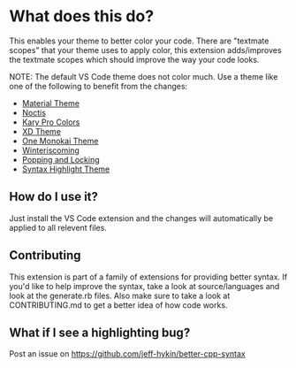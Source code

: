 # What does this do?
This enables your theme to better color your code. There are "textmate scopes" that your theme uses to apply color, this extension adds/improves the textmate scopes which should improve the way your code looks.

NOTE: The default VS Code theme does not color much. Use a theme like one of the following to benefit from the changes:
- [Material Theme](https://marketplace.visualstudio.com/items?itemName=Equinusocio.vsc-material-theme)
- [Noctis](https://marketplace.visualstudio.com/items?itemName=liviuschera.noctis)
- [Kary Pro Colors](https://marketplace.visualstudio.com/items?itemName=karyfoundation.theme-karyfoundation-themes)
- [XD Theme](https://marketplace.visualstudio.com/items?itemName=jeff-hykin.xd-theme)
- [One Monokai Theme](https://marketplace.visualstudio.com/items?itemName=azemoh.one-monokai)
- [Winteriscoming](https://marketplace.visualstudio.com/items?itemName=johnpapa.winteriscoming)
- [Popping and Locking](https://marketplace.visualstudio.com/items?itemName=hedinne.popping-and-locking-vscode)
- [Syntax Highlight Theme](https://marketplace.visualstudio.com/items?itemName=peaceshi.syntax-highlight)

## How do I use it?
Just install the VS Code extension and the changes will automatically be applied to all relevent files.

## Contributing
This extension is part of a family of extensions for providing better syntax. If you'd like to help improve the syntax, take a look at source/languages and look at the generate.rb files. Also make sure to take a look at CONTRIBUTING.md to get a better idea of how code works.

## What if I see a highlighting bug?
Post an issue on https://github.com/jeff-hykin/better-cpp-syntax
